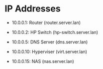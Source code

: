 # IP Addresses

 -  10.0.0.1: Router (router.server.lan)
 -  10.0.0.2: HP Switch (hp-switch.server.lan)
 -  10.0.0.5: DNS Server (dns.server.lan)

 -  10.0.0.10: Hyperviser (virt.server.lan)
 -  10.0.0.15: NAS (nas.server.lan)
